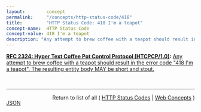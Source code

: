 ```yaml
---
layout:        concept
permalink:     "/concepts/http-status-code/418"
title:         "HTTP Status Code: 418 I'm a teapot"
concept-name:  HTTP Status Code
concept-value: 418 I'm a teapot
description: "Any attempt to brew coffee with a teapot should result in the error code \"418 I'm a teapot\". The resulting entity body MAY be short and stout."
---
```


**[RFC 2324: Hyper Text Coffee Pot Control Protocol (HTCPCP/1.0)](/specs/IETF/RFC/2324 "This document describes HTCPCP, a protocol for controlling, monitoring, and diagnosing coffee pots."):** [Any attempt to brew coffee with a teapot should result in the error code "418 I'm a teapot". The resulting entity body MAY be short and stout.](http://tools.ietf.org/html/rfc2324#section-2.3.2 "Read documentation for HTTP Status Code &#34;418&#34;")

<br/>
<hr/>

<p style="float : left"><a href="./418.json" title="JSON representing this particular Web Concept value">JSON</a></p>
<p style="text-align: right">Return to list of all ( <a href="../http-status-codes">HTTP Status Codes</a> | <a href="../">Web Concepts</a> )</p>
